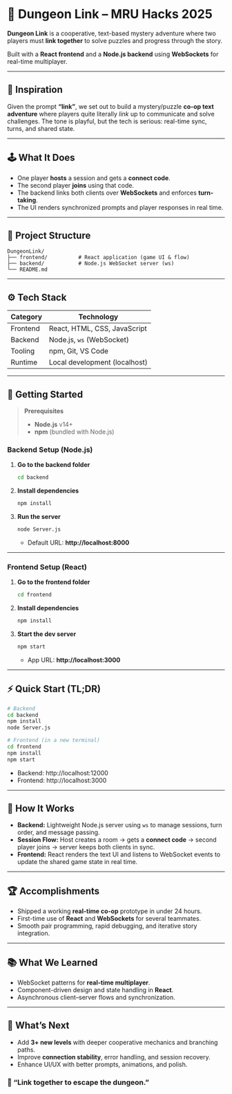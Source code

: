 # 🧩 Dungeon Link – MRU Hacks 2025

**Dungeon Link** is a cooperative, text-based mystery adventure where two players must **link together** to solve puzzles and progress through the story.

Built with a **React frontend** and a **Node.js backend** using **WebSockets** for real-time multiplayer.

---

## 🎯 Inspiration

Given the prompt **“link”**, we set out to build a mystery/puzzle **co-op text adventure** where players quite literally *link* up to communicate and solve challenges. The tone is playful, but the tech is serious: real-time sync, turns, and shared state.

---

## 🕹️ What It Does

- One player **hosts** a session and gets a **connect code**.  
- The second player **joins** using that code.  
- The backend links both clients over **WebSockets** and enforces **turn-taking**.  
- The UI renders synchronized prompts and player responses in real time.

---

## 🧱 Project Structure

```
DungeonLink/
├── frontend/          # React application (game UI & flow)
├── backend/           # Node.js WebSocket server (ws)
└── README.md
```

---

## ⚙️ Tech Stack

| Category   | Technology                      |
|------------|----------------------------------|
| Frontend   | React, HTML, CSS, JavaScript     |
| Backend    | Node.js, `ws` (WebSocket)        |
| Tooling    | npm, Git, VS Code                |
| Runtime    | Local development (localhost)    |

---

## 🚀 Getting Started

> **Prerequisites**
>
> - **Node.js** v14+  
> - **npm** (bundled with Node.js)

### Backend Setup (Node.js)

1. **Go to the backend folder**
   ```bash
   cd backend
   ```

2. **Install dependencies**
   ```bash
   npm install
   ```

3. **Run the server**
   ```bash
   node Server.js
   ```
   - Default URL: **http://localhost:8000**

---

### Frontend Setup (React)

1. **Go to the frontend folder**
   ```bash
   cd frontend
   ```

2. **Install dependencies**
   ```bash
   npm install
   ```

3. **Start the dev server**
   ```bash
   npm start
   ```
   - App URL: **http://localhost:3000**

---

## ⚡ Quick Start (TL;DR)

```bash
# Backend
cd backend
npm install
node Server.js

# Frontend (in a new terminal)
cd frontend
npm install
npm start
```

- Backend: http://localhost:12000  
- Frontend: http://localhost:3000

---

## 🧠 How It Works

- **Backend:** Lightweight Node.js server using `ws` to manage sessions, turn order, and message passing.  
- **Session Flow:** Host creates a room → gets a **connect code** → second player joins → server keeps both clients in sync.  
- **Frontend:** React renders the text UI and listens to WebSocket events to update the shared game state in real time.

---

## 🏆 Accomplishments

- Shipped a working **real-time co-op** prototype in under 24 hours.  
- First-time use of **React** and **WebSockets** for several teammates.  
- Smooth pair programming, rapid debugging, and iterative story integration.

---

## 📚 What We Learned

- WebSocket patterns for **real-time multiplayer**.  
- Component-driven design and state handling in **React**.  
- Asynchronous client–server flows and synchronization.

---

## 🔮 What’s Next

- Add **3+ new levels** with deeper cooperative mechanics and branching paths.  
- Improve **connection stability**, error handling, and session recovery.  
- Enhance UI/UX with better prompts, animations, and polish.


### 🧩 “Link together to escape the dungeon.”

